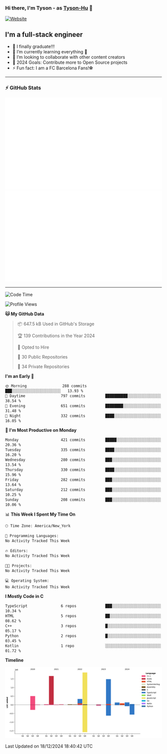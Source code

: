 ### Hi there, I'm Tyson - as [Tyson-Hu][website] 👋

[![Website](https://img.shields.io/website?label=Tianzhe.me&style=for-the-badge&url=https%3A%2F%2Ftianzhe.me)](https://tianzhe.me)


## I'm a full-stack engineer

- 🔭 I finally graduate!!!
- 🌱 I’m currently learning everything 🤣
- 👯 I’m looking to collaborate with other content creators
- 🥅 2024 Goals: Contribute more to Open Source projects
- ⚡ Fun fact: I am a FC Barcelona Fans!⚽️

---

### ⚡️ GitHub Stats
![](https://raw.githubusercontent.com/Tyson-Hu/github-stats-card/master/generated/overview.svg)
![](https://raw.githubusercontent.com/Tyson-Hu/github-stats-card/master/generated/languages.svg)

---

<!--START_SECTION:waka-->
![Code Time](http://img.shields.io/badge/Code%20Time-270%20hrs%2049%20mins-blue)

![Profile Views](http://img.shields.io/badge/Profile%20Views-0-blue)

**🐱 My GitHub Data** 

> 📦 647.5 kB Used in GitHub's Storage 
 > 
> 🏆 139 Contributions in the Year 2024
 > 
> 💼 Opted to Hire
 > 
> 📜 30 Public Repositories 
 > 
> 🔑 34 Private Repositories 
 > 
**I'm an Early 🐤** 

```text
🌞 Morning                288 commits         ███░░░░░░░░░░░░░░░░░░░░░░   13.93 % 
🌆 Daytime                797 commits         ██████████░░░░░░░░░░░░░░░   38.54 % 
🌃 Evening                651 commits         ████████░░░░░░░░░░░░░░░░░   31.48 % 
🌙 Night                  332 commits         ████░░░░░░░░░░░░░░░░░░░░░   16.05 % 
```
📅 **I'm Most Productive on Monday** 

```text
Monday                   421 commits         █████░░░░░░░░░░░░░░░░░░░░   20.36 % 
Tuesday                  335 commits         ████░░░░░░░░░░░░░░░░░░░░░   16.20 % 
Wednesday                280 commits         ███░░░░░░░░░░░░░░░░░░░░░░   13.54 % 
Thursday                 330 commits         ████░░░░░░░░░░░░░░░░░░░░░   15.96 % 
Friday                   282 commits         ███░░░░░░░░░░░░░░░░░░░░░░   13.64 % 
Saturday                 212 commits         ███░░░░░░░░░░░░░░░░░░░░░░   10.25 % 
Sunday                   208 commits         ███░░░░░░░░░░░░░░░░░░░░░░   10.06 % 
```


📊 **This Week I Spent My Time On** 

```text
🕑︎ Time Zone: America/New_York

💬 Programming Languages: 
No Activity Tracked This Week

🔥 Editors: 
No Activity Tracked This Week

🐱‍💻 Projects: 
No Activity Tracked This Week

💻 Operating System: 
No Activity Tracked This Week
```

**I Mostly Code in C** 

```text
TypeScript               6 repos             ███░░░░░░░░░░░░░░░░░░░░░░   10.34 % 
HTML                     5 repos             ██░░░░░░░░░░░░░░░░░░░░░░░   08.62 % 
C++                      3 repos             █░░░░░░░░░░░░░░░░░░░░░░░░   05.17 % 
Python                   2 repos             █░░░░░░░░░░░░░░░░░░░░░░░░   03.45 % 
Kotlin                   1 repo              ░░░░░░░░░░░░░░░░░░░░░░░░░   01.72 % 
```



**Timeline**

![Lines of Code chart](https://raw.githubusercontent.com/Tyson-Hu/Tyson-Hu/main/assets/bar_graph.png)


 Last Updated on 18/12/2024 18:40:42 UTC
<!--END_SECTION:waka-->


[website]: https://github.com/Tyson-Hu

